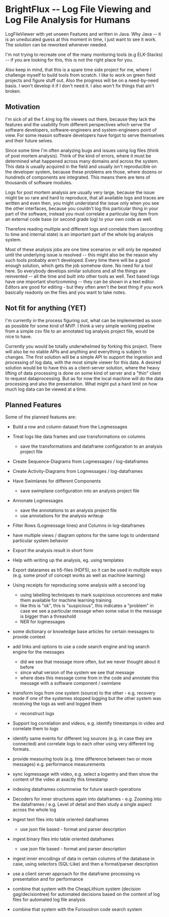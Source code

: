 # BrightFlux -- Log File Viewing and Log File Analysis for Humans

LogFileViewer with yet unseen Features and written in Java. Why Java -- it is an uneducated guess
at this moment in time, I just want to see it work. The solution can be reworked whenever needed.

I'm not trying to recreate one of the many monitoring tools (e.g ELK-Stacks) -- if you are looking
for this, this is not the right place for you.

Also keep in mind, that this is a spare time side project for me, where I challenge myself to build
tools from scratch. I like to work on green field projects and figure stuff out. Also the progress
will be on a need-by-need basis. I won't develop it if I don't need it. I also won't fix things that
ain't broken.

## Motivation

I'm sick of all the f..king log file viewers out there, because they lack the features and the usability from
different perspectives which serve the software developers, software-engineers and system-engineers point of
view. For some reason software developers have forgot to serve themselves and their future selves.

Since some time I'm often analyzing bugs and issues using log files (think of post mortem analysis). Think
of the kind of errors, where it must be determined what happened across many domains and across the system.
This data is usually acquired in the field and usually isn't reproducible on the developer system, because
these problems are those, where dozens or hundreds of components are integrated. This means there are tens
of thousands of software modules.

Logs for post mortem analysis are usually very large, because the issue might be so rare and hard to reproduce,
that all available logs and traces are written and even then, you might understand the issue only when you see
the other interfaces, because you couldn't log this particular thing in your part of the software, instead you
must correlate a particular log item from an external code base (or second grade log) to your own code as well.

Therefore reading multiple and different logs and correlate them (according to time and internal state) is an 
important part of the whole log analysis system.

Most of these analysis jobs are one time scenarios or will only be repeated until the underlying issue
is resolved -- this might also be the reason why such tools probably aren't developed. Every time there
will be a good enough solution, which gets the job somehow done. No need for a tool here. So everybody
develops similar solutions and all the things are reinvented -- all the time and built into other tools
as well. Text based logs have one important shortcomming -- they can be shown in a text editor. Editors
are good for editing - but they often aren't the best thing if you work basically readonly on the files
and you want to take notes. 

## Not fit for anything (YET)

I'm currently in the process figuring out, what can be implemented as soon as possible for some kind of
MVP. I think a very simple working pipeline from a simple csv file to an annotated log analysis project 
file, would be nice to have.

Currently you would be totally underwhelmed by forking this project. There will also be no stable APIs
and anything and everything is subject to changes. The first solution will be a simple API to support
the ingestion and processing of log data, with the most simple viewer for this data. A desired solution
would be to have this as a client-server solution, where the heavy lifting of data processing is done
on some kind of server and a "thin" client to request dataprocessing. But as for now the local machine
will do the data processing and also the presentation. What might put a hard limit on how much log data
can be viewed at a time.

## Planned Features

Some of the planned features are: 

* Build a row and column dataset from the Logmessages
* Treat logs like data frames and use transformations on columns
  * save the transformations and dataframe configuration to an analysis project file
* Create Sequence-Diagrams from Logmessages / log-dataframes
* Create Activity-Diagrams from Logmessages / log-dataframes
* Have Swimlanes for different Components
  * save swimplane configuration into an analysis project file
* Annonate Logmessages
  * save the annotations to an analysis project file
  * use annotations for the analysis writeup
* Filter Rows (Logmessage lines) and Columns in log-dataframes
* have multiple views / diagram options for the same logs to understand particular system behavior
* Export the analysis result in short form
* Help with writing up the analysis, eg. using templates
* Export datarames as h5-files (HDF5), so it can be used in multiple ways (e.g. some proof of concept works as well as machine learning)
* Using receipts for reproducing some analysis with a second log
  * using labelling techniques to mark suspicious occurences and make them available for machine learning training
  * like this is "ok", this is "suspicious", this indicates a "problem" in case we see a particular message when some value in the message is bigger than a threashold
  * NER for logmessages
* some dictionary or knowledge base articles for certain messages to provide context
* add links and options to use a code search engine and log search engine for the messages
  * did we see that message more often, but we never thought about it before
  * since what version of the system we see that message
  * where does this message come from in the code and annotate this message with a software component / swimlane
* transform logs from one system (source) to the other - e.g. recovery mode if one of the systemes stopped logging but the other system was receiving the logs as well and logged them
  * reconstruct logs
  

* Support log correlation and videos, e.g. identify timestamps in video and correlate them to logs
* identify same events for different log sources (e.g. in case they are connected) and correlate logs to each other using very different log formats.
* provide measuring tools (e.g. time difference between two or more messages) e.g. performance measurements
* sync logmessage with video, e.g. select a logentry and then show the content of the video at axactly this timestamp


* indexing dataframes columnwise for future search operations
* Decoders for inner structures again into dataframes - e.g. Zooming into the dataframes / e.g. Level of detail and then study a single aspect across the whole log


* Ingest text files into table oriented dataframes
  * use json file based - format and parser description 
* ingest binary files into table oriented dataframes
  * use json file based - format and parser description 
* ingest inner encodings of data in certain columns of the database in case, using selectors (SQL-Like) and then a format/parser description

  
* use a client server approach for the dataframe processing vs presentation and for performance


* combine that system with the CheapLithium system (decision gag/decisiontree) for automated decisions based on the content of log files for automated log file analysis
* combine that system with the FuriousIron code search system
